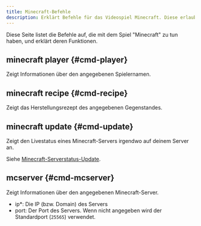 ```yaml
---
title: Minecraft-Befehle
description: Erklärt Befehle für das Videospiel Minecraft. Diese erlauben dir unter anderem, schnell Informationen über einen Spieler oder Serverstatus herauszufinden.
---
```


Diese Seite listet die Befehle auf, die mit dem Spiel "Minecraft" zu tun haben, und erklärt deren Funktionen.

## minecraft player {#cmd-player}

<Command name="minecraft player" slash="name:Spielername" message="<Spielername>"></Command>

Zeigt Informationen über den angegebenen Spielernamen.

## minecraft recipe {#cmd-recipe}

<Command name="minecraft recipe" slash="item:Minecraft-Gegenstands-ID" message="<Minecraft-Gegenstands-ID>"></Command>

Zeigt das Herstellungsrezept des angegebenen Gegenstandes.

## minecraft update {#cmd-update}

<Command name="minecraft update"></Command>

Zeigt den Livestatus eines Minecraft-Servers irgendwo auf deinem Server an.

Siehe [Minecraft-Serverstatus-Update](/mcupdate).

## mcserver {#cmd-mcserver}

<Command name="mcserver" slash="ip:Server-IP [port:Serverport]" message="<Server-IP> [<Serverport>]"></Command>

Zeigt Informationen über den angegebenen Minecraft-Server.

- ip*: Die IP (bzw. Domain) des Servers
- port: Der Port des Servers. Wenn nicht angegeben wird der Standardport (`25565`) verwendet.
